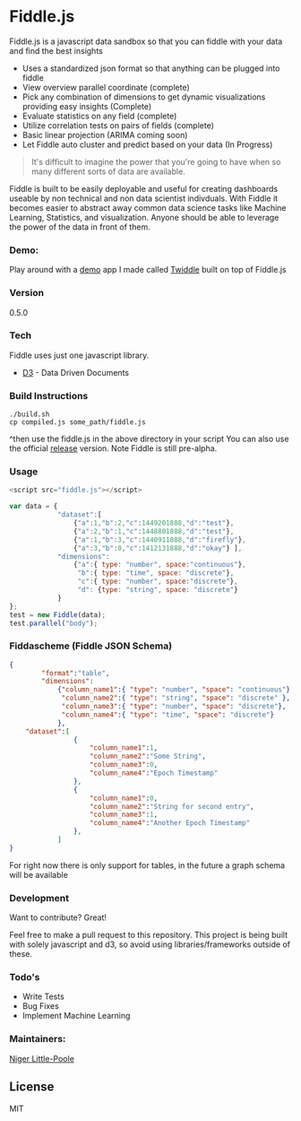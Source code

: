 # Fiddle.js

Fiddle.js is a javascript data sandbox so that you can fiddle with your data and find the best insights

  - Uses a standardized json format so that anything can be plugged into fiddle
  - View overview parallel coordinate (complete)
  - Pick any combination of dimensions to get dynamic visualizations providing easy insights (Complete)
  - Evaluate statistics on any field (complete)
  - Utilize correlation tests on pairs of fields (complete)
  - Basic linear projection (ARIMA coming soon)
  - Let Fiddle auto cluster and predict based on your data (In Progress)


> It's difficult to imagine the power that you're going to have when so many
> different sorts of data are available.

Fiddle is built to be easily deployable and useful for creating dashboards useable by non technical and non data scientist indivduals. With Fiddle it becomes easier to abstract away common data science tasks like Machine Learning, Statistics, and visualization.  Anyone should be able to leverage the power of the data in front of them. 

### Demo:
Play around with a [demo] app I made called [Twiddle] built on top of Fiddle.js

### Version
0.5.0

### Tech

Fiddle uses just one javascript library.

* [D3] - Data Driven Documents

### Build Instructions 
```
./build.sh
cp compiled.js some_path/fiddle.js
```
^then use the fiddle.js in the above directory in your script
You can also use the official [release] version. Note Fiddle is still pre-alpha.

### Usage 
```javascript
<script src="fiddle.js"></script>

var data = {
            "dataset":[
                {"a":1,"b":2,"c":1449201888,"d":"test"},
                {"a":2,"b":1,"c":1448801888,"d":"test"},
                {"a":1,"b":3,"c":1440911888,"d":"firefly"},
                {"a":3,"b":0,"c":1412131888,"d":"okay"} ],
            "dimensions":     
                {"a":{ type: "number", space:"continuous"},
                 "b":{ type: "time", space: "discrete"},
                 "c":{ type: "number", space:"discrete"},
                 "d": {type: "string", space: "discrete"}
            }
};
test = new Fiddle(data);
test.parallel("body");
```

### Fiddascheme (Fiddle JSON Schema) 
```json
{
        "format":"table",
        "dimensions":     
            {"column_name1":{ "type": "number", "space": "continuous"},
             "column_name2":{ "type": "string", "space": "discrete" },
             "column_name3":{ "type": "number", "space": "discrete"},
             "column_name4":{ "type": "time", "space": "discrete"}
            },
    "dataset":[
                {
                    "column_name1":1,
                    "column_name2":"Some String",
                    "column_name3":0,
                    "column_name4":"Epoch Timestamp"
                },
                {
                    "column_name1":0,
                    "column_name2":"String for second entry",
                    "column_name3":1,
                    "column_name4":"Another Epoch Timestamp"
                },
            ]
}
```
For right now there is only support for tables, in the future a graph schema will be available

### Development

Want to contribute? Great!

Feel free to make a pull request to this repository. This project is being built with solely javascript and d3, so avoid using libraries/frameworks outside of these. 


### Todo's

  - Write Tests
  - Bug Fixes
  - Implement Machine Learning

### Maintainers:
[Niger Little-Poole]

License
----

MIT


[Niger Little-Poole]:http://nigerlittlepoole.com
[@thomasfuchs]:http://twitter.com/thomasfuchs
[D3]:http://d3js.org
[release]: https://github.com/nlittlepoole/fiddle/releases
[demo]: http://nlittlepoole.github.io/fiddle/
[Twiddle]: http://nlittlepoole.github.io/fiddle/
